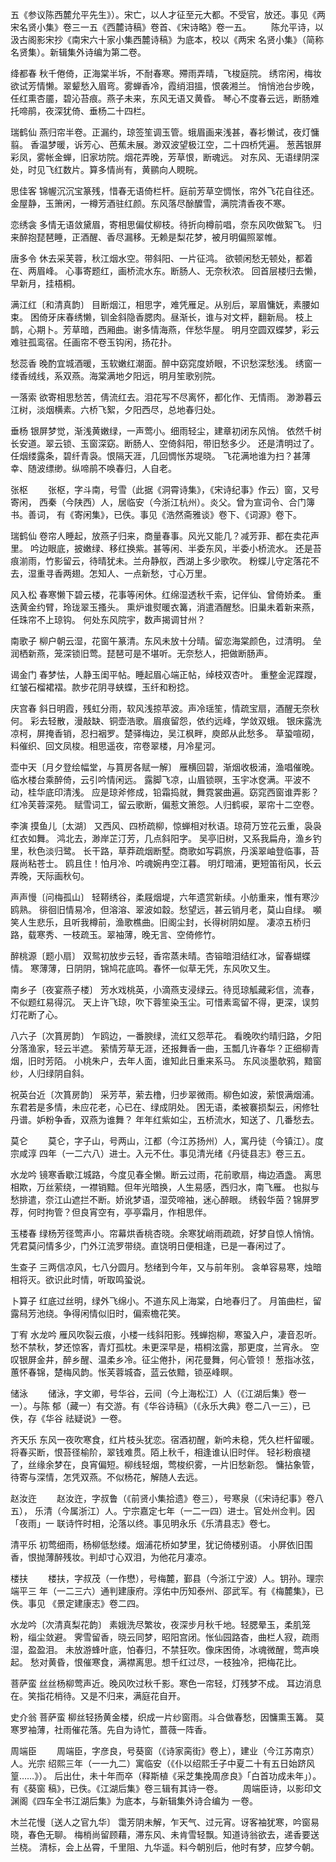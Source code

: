 <!-- { "loadSidebar": true } -->
五《参议陈西麓允平先生》）。宋亡，以人才征至元大都。不受官，放还。事见《两
宋名贤小集》卷三一五《西麓诗稿》卷首、《宋诗略》卷一五。
　　陈允平诗，以汲古阁影宋抄《南宋六十家小集西麓诗稿》为底本，校以《两宋
名贤小集》（简称名贤集）。新辑集外诗编为第二卷。

绛都春
秋千倦倚，正海棠半坼，不耐春寒。殢雨弄晴，飞梭庭院。
绣帘闲，梅妆欲试芳情懒。翠颦愁入眉弯。雾蝉香冷，霞绡泪搵，恨袭湘兰。
悄悄池台步晚，任红熏杏靥，碧沁苔痕。燕子未来，东风无语又黄昏。
琴心不度春云远，断肠难托啼鹃，夜深犹倚、垂杨二十四栏。

瑞鹤仙
燕归帘半卷。正漏约，琼签笙调玉管。蛾眉画来浅甚，春衫懒试，夜灯慵翦。
香温梦暖，诉芳心、芭蕉未展。渺双波望极江空，二十四桥凭遍。
葱茜银屏彩凤，雾帐金蝉，旧家坊院。烟花弄晚，芳草恨，断魂远。
对东风、无语绿阴深处，时见飞红数片。算多情尚有，黄鹂向人睍睆。

思佳客
锦幄沉沉宝篆残，惜春无语倚栏杆。庭前芳草空惆怅，帘外飞花自往还。
金屋静，玉箫闲，一樽芳酒驻红颜。东风落尽酴醾雪，满院清香夜不寒。

恋绣衾
多情无语敛黛眉，寄相思偏仗柳枝。待折向樽前唱，奈东风吹做絮飞。
归来醉抱琵琶睡，正酒醒、香尽漏移。无赖是梨花梦，被月明偏照翠帷。

唐多令
休去采芙蓉，秋江烟水空。带斜阳、一片征鸿。
欲顿闲愁无顿处，都着在、两眉峰。
心事寄题红，画桥流水东。断肠人、无奈秋浓。
回首层楼归去懒，早新月，挂梧桐。

满江红〔和清真韵〕
目断烟江，相思字，难凭雁足。从别后，翠眉慵妩，素腰如束。
困倚牙床春绣懒，钏金斜隐香腮肉。昼渐长，谁与对文枰，翻新局。
枝上鹊，心期卜。芳草暗，西厢曲。谢多情海燕，伴愁华屋。
明月空圆双蝶梦，彩云难驻孤鸾宿。任画帘不卷玉钩闲，扬花扑。

愁蕊香
晚酌宜城酒暖，玉软嫩红潮面。醉中窈窕度娇眼，不识愁深愁浅。
绣窗一缕香绒线，系双燕。海棠满地夕阳远，明月笙歌别院。

一落索
欲寄相思愁苦，倩流红去。泪花写不尽离怀，都化作、无情雨。
渺渺暮云江树，淡烟横素。六桥飞絮，夕阳西尽，总地春归处。

垂杨
银屏梦觉，渐浅黄嫩绿，一声莺小。细雨轻尘，建章初闭东风悄。
依然千树长安道。翠云锁、玉窗深窈。断肠人、空倚斜阳，带旧愁多少。
还是清明过了。任烟缕露条，碧纤青袅。恨隔天涯，几回惆怅苏堤晓。
飞花满地谁为扫？甚薄幸、随波缥缈。纵啼鹃不唤春归，人自老。

张枢
　　张枢，字斗南，号雪（此据《洞霄诗集》，《宋诗纪事》作云）窗，又号寄闲，
西秦（今陕西）人，居临安（今浙江杭州）。炎父。曾为宣词令、合门簿书。善词，
有《寄闲集》，已佚。事见《浩然斋雅谈》卷下、《词源》卷下。

瑞鹤仙
卷帘人睡起，放燕子归来，商量春事。风光又能几？减芳菲、都在卖花声里。
吟边眼底，披嫩绿、移红换紫。甚等闲、半委东风，半委小桥流水。
还是苔痕湔雨，竹影留云，待晴犹未。兰舟静舣，西湖上多少歌吹。
粉蝶儿守定落花不去，湿重寻香两翅。怎知人、一点新愁，寸心万里。

风入松
春寒懒下碧云楼，花事等闲休。红绵湿透秋千索，记伴仙、曾倚娇柔。
重迭黄金约臂，玲珑翠玉搔头。
熏炉谁熨暖衣篝，消遣酒醒愁。旧巢未着新来燕，任珠帘不上琼钩。
何处东风院宇，数声揭调甘州？

南歌子
柳户朝云湿，花窗午篆清。东风未放十分晴。留恋海棠颜色，过清明。
垒润栖新燕，笼深锁旧莺。琵琶可是不堪听。无奈愁人，把做断肠声。

谒金门
春梦怯，人静玉闺平帖。睡起眉心端正帖，绰枝双杏叶。
重整金泥蹀躞，红皱石榴裙褶。款步花阴寻蛱蝶，玉纤和粉捻。

庆宫春
斜日明霞，残虹分雨，软风浅掠苹波。声冷瑶笙，情疏宝扇，酒醒无奈秋何。
彩去轻散，漫敲缺、铜壶浩歌。眉痕留怨，依约远峰，学敛双蛾。
银床露洗凉柯，屏掩香销，忍扫裀罗。楚驿梅边，吴江枫畔，庾郎从此愁多。
草蛩喧砌，料催织、回文凤梭。相思遥夜，帘卷翠楼，月冷星河。

壶中天〔月夕登绘幅堂，与篔房各赋一解〕
雁横回碧，渐烟收极浦，渔唱催晚。临水楼台乘醉倚，云引吟情闲远。
露脚飞凉，山眉锁暝，玉宇冰奁满。平波不动，桂华底印清浅。
应是琼斧修成，铅霜捣就，舞霓裳曲遍。窈窕西窗谁弄影？红冷芙蓉深苑。
赋雪词工，留云歌断，偏惹文箫怨。人归鹤唳，翠帘十二空卷。

李演
摸鱼儿〔太湖〕
又西风、四桥疏柳，惊蝉相对秋语。琼荷万笠花云重，袅袅红衣如舞。
鸿北去，渺岸芷汀芳，几点斜阳字。
吴亭旧树，又系我扁舟，渔乡钓里，秋色淡归鹭。
长干路，草莽疏烟断墅。商歌如写羁旅，丹溪翠岫登临事，苔屐尚粘苍士。
鸥且住！怕月冷、吟魂婉冉空江暮。
明灯暗浦，更短笛衔风，长云弄晚，天际画秋句。

声声慢〔问梅孤山〕
轻鞯绣谷，柔屐烟堤，六年遗赏新续。小舫重来，惟有寒沙鸥熟。
徘徊旧情易冷，但溶溶、翠波如縠。愁望远，甚云销月老，莫山自绿。
嚬笑人生悲乐，且听我樽前，渔歌樵曲。旧阁尘封，长得树阴如屋。
凄凉五桥归路，载寒秀、一枝疏玉。翠袖薄，晚无言、空倚修竹。

醉桃源〔题小扇〕
双鸳初放步云轻，香帘蒸未晴。杏镕暗泪结红冰，留春蝴蝶情。
寒薄薄，日阴阴，锦鸠花底鸣。春怀一似草无凭，东风吹又生。

南乡子〔夜宴燕子楼〕
芳水戏桃英，小滴燕支浸绿云。待觅琼觚藏彩信，流春，不似题红易得沉。
天上许飞琼，吹下蓉笙染玉尘。可惜素鸾留不得，更深，误剪灯花断了心。

八六子〔次篔房韵〕
乍鸥边，一番腴绿，流红又怨苹花。
看晚吹约晴归路，夕阳分落渔家，轻云半遮。
萦情芳草无涯，还报舞香一曲，玉瓢几许春华？正细柳青烟，旧时芳陌。
小桃朱户，去年人面，谁知此日重来系马。
东风淡墨欹鸦，黯窗纱，人归绿阴自斜。

祝英台近〔次篔房韵〕
采芳苹，萦去橹，归步翠微雨。柳色如波，萦恨满烟浦。
东君若是多情，未应花老，心已在、绿成阴处。
困无语，柔被褰损梨云，闲修牡丹谱。妒粉争香，双燕为谁舞？
年年红紫如尘，五桥流水，知送了、几番愁去。

莫仑
　　莫仑，字子山，号两山，江都（今江苏扬州）人，寓丹徒（今镇江）。度宗咸淳
四年（一二六八）进士。入元不仕。事见清光绪《丹徒县志》卷三五。

水龙吟
镜寒香歇江城路，今度见春全懒。断云过雨，花前歌扇，梅边酒盏。
离思相欺，万丝萦绕，一襟销黯。但年光暗换，人生易感，西归水，南飞雁。
也拟与愁排遣，奈江山遮拦不断。娇讹梦语，湿荧啼袖，迷心醉眼。
绣毂华茵？锦屏罗荐，何时拘管？但良宵空有，亭亭霜月，作相思伴。

玉楼春
绿杨芳径莺声小。帘幕烘香桃杏晓。余寒犹峭雨疏疏，好梦自惊人悄悄。
凭君莫问情多少，门外江流罗带绕。直饶明日便相逢，已是一春闲过了。

生查子
三两信凉风，七八分圆月。愁绪到今年，又与前年别。
衾单容易寒，烛暗相将灭。欲识此时情，听取鸣蛩说。

卜算子
红底过丝明，绿外飞绵小。不道东风上海棠，白地春归了。
月笛曲栏，留露舄芳池绕。争得闲情似旧时，偏索檐花笑。

丁宥
水龙吟
雁风吹裂云痕，小楼一线斜阳影。残蝉抱柳，寒蛩入户，凄音忍听。
愁不禁秋，梦还惊客，青灯孤枕。未更深早是，梧桐泫露，那更度，兰宵永。
空叹银屏金井，醉乡醒、温柔乡冷。征尘倦扑，闲花曼舞，何心管领！
葱指冰弦，蕙怀春锦，楚梅风韵。怅芙蓉城杳，蓝云依黯，锁巫峰瞑。

储泳
　　储泳，字文卿，号华谷，云间（今上海松江）人（《江湖后集》卷一一）。与陈
郁（藏一）有交游。有《华谷诗稿》（《永乐大典》卷二八一三），已佚，存《华谷
祛疑说》一卷。

齐天乐
东风一夜吹寒食，红片枝头犹恋。宿酒初醒，新吟未稳，凭久栏杆留暖。
将春买断，恨苔径榆阶，翠钱难贯。陌上秋千，相逢谁认旧时伴。
轻衫粉痕褪了，丝缘余梦在，良宵偏短。柳线轻烟，莺梭织雾，一片旧愁新怨。
慵拈象管，待寄与深情，怎凭双燕。不似杨花，解随人去远。

赵汝迕
　　赵汝迕，字叔鲁（《前贤小集拾遗》卷三），号寒泉（《宋诗纪事》卷八五），
乐清（今属浙江）人。宁宗嘉定七年（一二一四）进士。官处州佥判。因「夜雨」一
联诗忤时相，沦落以终。事见明永乐《乐清县志》卷七。

清平乐
初莺细雨，杨柳低愁缕。烟浦花桥如梦里，犹记倚楼别语。
小屏依旧围香，恨抛薄醉残妆。判却寸心双泪，为他花月凄凉。

楼扶
　　楼扶，字叔茂（一作懋），号梅麓，鄞县（今浙江宁波）人。钥孙。理宗端平三
年（一二三六）通判建康府。淳佑中历知泰州、邵武军。有《梅麓集》，已佚。事见
《景定建康志》卷二四。

水龙吟〔次清真梨花韵〕
素娥洗尽繁妆，夜深步月秋千地。轻腮晕玉，柔肌笼粉，缁尘敛避。
霁雪留香，晓云同梦，昭阳宫闭。怅仙园路杳，曲栏人寂，疏雨湿，盈盈泪。
未放游蜂叶底，怕春归，不禁狂吹。像床困倚，冰魂微醒，莺声唤起。
愁对黄昏，恨催寒食，满襟离思。想千红过尽，一枝独冷，把梅花比。

菩萨蛮
丝丝杨柳莺声近。晚风吹过秋千影。寒色一帘轻，灯残梦不成。
耳边消息在。笑指花梢待。又是不归来，满庭花自开。

史介翁
菩萨蛮
柳丝轻扬黄金楼，织成一片纱窗雨。斗合做春愁，因慵熏玉篝。
莫寒罗袖薄，社雨催花落。先自为诗忙，蔷薇一阵香。

周端臣
　　周端臣，字彦良，号葵窗（《诗家脔街》卷上），建业（今江苏南京）人。光宗
绍熙三年（一一九二）寓临安（《仆以绍熙壬子中夏二十有五日始跻风篁……》）。
后出仕，未十年而卒（释斯植《采芝集挽周彦良》「白首功成未年」）。有《葵窗
稿》，已佚。《江湖后集》卷三辑有其诗一卷。
　　周端臣诗，以影印文渊阁《四车全书江湖后集》为底本，与新辑集外诗合编为
一卷。

木兰花慢〔送人之官九华〕
霭芳阴未解，乍天气、过元宵。讶客袖犹寒，吟窗易晓，春色无聊。
梅梢尚留顾藉，滞东风、未肯雪轻飘。知道诗翁欲去，递香要送兰桡。
清标，会上丛霄，千里阻、九华遥。料今朝别后，他时有梦，应梦今朝。
